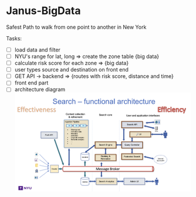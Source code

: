 # Janus-BigData
Safest Path to walk from one point to another in New York

Tasks:
- [ ] load data and filter
- [ ] NYU's range for lat, long => create the zone table  {big data}
- [ ] calculate risk score for each zone => {big data}
- [ ] user types source and destination on front end
- [ ] GET API -> backend => {routes with risk score, distance and time}
- [ ] front end part
- [ ] architecture diagram ![Alt text](sample-architecure-diagram.png)
